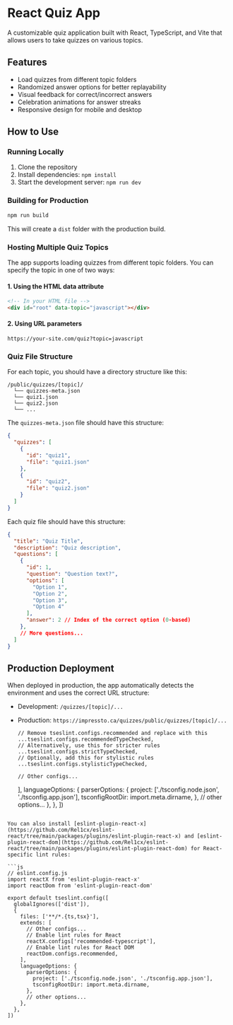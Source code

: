 # React Quiz App

A customizable quiz application built with React, TypeScript, and Vite that allows users to take quizzes on various topics.

## Features

- Load quizzes from different topic folders
- Randomized answer options for better replayability
- Visual feedback for correct/incorrect answers
- Celebration animations for answer streaks
- Responsive design for mobile and desktop

## How to Use

### Running Locally

1. Clone the repository
2. Install dependencies: `npm install`
3. Start the development server: `npm run dev`

### Building for Production

```bash
npm run build
```

This will create a `dist` folder with the production build.

### Hosting Multiple Quiz Topics

The app supports loading quizzes from different topic folders. You can specify the topic in one of two ways:

#### 1. Using the HTML data attribute

```html
<!-- In your HTML file -->
<div id="root" data-topic="javascript"></div>
```

#### 2. Using URL parameters

```
https://your-site.com/quiz?topic=javascript
```

### Quiz File Structure

For each topic, you should have a directory structure like this:

```
/public/quizzes/[topic]/
  └── quizzes-meta.json
  └── quiz1.json
  └── quiz2.json
  └── ...
```

The `quizzes-meta.json` file should have this structure:

```json
{
  "quizzes": [
    {
      "id": "quiz1",
      "file": "quiz1.json"
    },
    {
      "id": "quiz2",
      "file": "quiz2.json"
    }
  ]
}
```

Each quiz file should have this structure:

```json
{
  "title": "Quiz Title",
  "description": "Quiz description",
  "questions": [
    {
      "id": 1,
      "question": "Question text?",
      "options": [
        "Option 1",
        "Option 2",
        "Option 3",
        "Option 4"
      ],
      "answer": 2 // Index of the correct option (0-based)
    },
    // More questions...
  ]
}
```

## Production Deployment

When deployed in production, the app automatically detects the environment and uses the correct URL structure:

- Development: `/quizzes/[topic]/...`
- Production: `https://impressto.ca/quizzes/public/quizzes/[topic]/...`

      // Remove tseslint.configs.recommended and replace with this
      ...tseslint.configs.recommendedTypeChecked,
      // Alternatively, use this for stricter rules
      ...tseslint.configs.strictTypeChecked,
      // Optionally, add this for stylistic rules
      ...tseslint.configs.stylisticTypeChecked,

      // Other configs...
    ],
    languageOptions: {
      parserOptions: {
        project: ['./tsconfig.node.json', './tsconfig.app.json'],
        tsconfigRootDir: import.meta.dirname,
      },
      // other options...
    },
  },
])
```

You can also install [eslint-plugin-react-x](https://github.com/Rel1cx/eslint-react/tree/main/packages/plugins/eslint-plugin-react-x) and [eslint-plugin-react-dom](https://github.com/Rel1cx/eslint-react/tree/main/packages/plugins/eslint-plugin-react-dom) for React-specific lint rules:

```js
// eslint.config.js
import reactX from 'eslint-plugin-react-x'
import reactDom from 'eslint-plugin-react-dom'

export default tseslint.config([
  globalIgnores(['dist']),
  {
    files: ['**/*.{ts,tsx}'],
    extends: [
      // Other configs...
      // Enable lint rules for React
      reactX.configs['recommended-typescript'],
      // Enable lint rules for React DOM
      reactDom.configs.recommended,
    ],
    languageOptions: {
      parserOptions: {
        project: ['./tsconfig.node.json', './tsconfig.app.json'],
        tsconfigRootDir: import.meta.dirname,
      },
      // other options...
    },
  },
])
```
